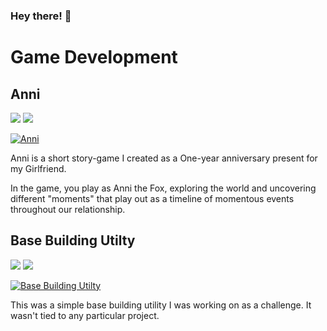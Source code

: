 ### Hey there! 👋

# Game Development

## Anni
![](https://img.shields.io/badge/Status-Finished-green.svg)
![](https://img.shields.io/badge/Project%20released%3F-Not%20yet-orange.svg)

[![Anni](https://img.youtube.com/vi/TtVWCfHTVvE/0.jpg)](https://www.youtube.com/watch?v=TtVWCfHTVvE)

Anni is a short story-game I created as a One-year anniversary present for my Girlfriend. 

In the game, you play as Anni the Fox, exploring the world and uncovering different "moments" that play out as a timeline of momentous events throughout our relationship.

## Base Building Utilty

![](https://img.shields.io/badge/Status-On%20hold-orange.svg)
![](https://img.shields.io/badge/Project%20released%3F-Not%20yet-orange.svg)

[![Base Building Utilty](https://img.youtube.com/vi/86XUdS2wcSY/0.jpg)](https://www.youtube.com/watch?v=86XUdS2wcSY)

This was a simple base building utility I was working on as a challenge. It wasn't tied to any particular project.

<!--
**mrbeardy/mrbeardy** is a ✨ _special_ ✨ repository because its `README.md` (this file) appears on your GitHub profile.

Here are some ideas to get you started:

- 🔭 I’m currently working on ...
- 🌱 I’m currently learning ...
- 👯 I’m looking to collaborate on ...
- 🤔 I’m looking for help with ...
- 💬 Ask me about ...
- 📫 How to reach me: ...
- 😄 Pronouns: ...
- ⚡ Fun fact: ...
-->
